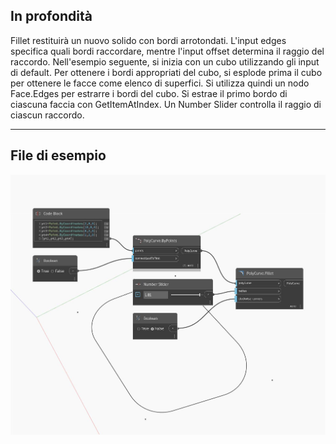 ## In profondità
Fillet restituirà un nuovo solido con bordi arrotondati. L'input edges specifica quali bordi raccordare, mentre l'input offset determina il raggio del raccordo. Nell'esempio seguente, si inizia con un cubo utilizzando gli input di default. Per ottenere i bordi appropriati del cubo, si esplode prima il cubo per ottenere le facce come elenco di superfici. Si utilizza quindi un nodo Face.Edges per estrarre i bordi del cubo. Si estrae il primo bordo di ciascuna faccia con GetItemAtIndex. Un Number Slider controlla il raggio di ciascun raccordo.
___
## File di esempio

![Fillet](./Autodesk.DesignScript.Geometry.PolyCurve.Fillet_img.jpg)

